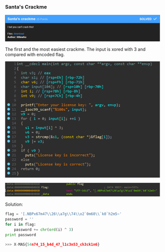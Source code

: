 



### Santa's Crackme

![title](images/1_title.png)

The first and the most easiest crackme. The input is xored with 3 and compared with encoded flag.

![main](images/1_main.png)



![flag](images/1_flag.png)



Solution:

``` python
flag = '[.NBPx67m47\\26\\a7g\\74\\o2`0m60\\`k0`h2m5~'
password = ''
for i in flag:
    password += chr(ord(i) ^ 3)
print password
```

```python 
>>> X-MAS{54n74_15_b4d_47_l1c3n53_ch3ck1n6}
```
